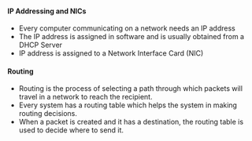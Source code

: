 

#### IP Addressing and NICs

- Every computer communicating on a network needs an IP address
- The IP address is assigned in software and is usually obtained from a DHCP Server
- IP address is assigned to a Network Interface Card (NIC)




#### Routing

- Routing is the process of selecting a path through which packets will travel in a network to reach the recipient.
- Every system has a routing table which helps the system in making routing decisions.
- When a packet is created and it has a destination, the routing table is used to decide where to send it.